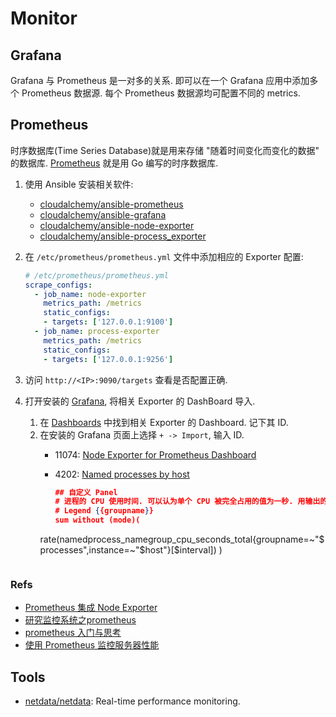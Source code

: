 # Monitor
## Grafana
Grafana 与 Prometheus 是一对多的关系. 即可以在一个 Grafana 应用中添加多个 Prometheus 数据源. 每个 Prometheus 数据源均可配置不同的 metrics.

## Prometheus
时序数据库(Time Series Database)就是用来存储 "随着时间变化而变化的数据" 的数据库.
[Prometheus](https://prometheus.io/) 就是用 Go 编写的时序数据库.

1. 使用 Ansible 安装相关软件:
    * [cloudalchemy/ansible-prometheus](https://github.com/cloudalchemy/ansible-prometheus)
    * [cloudalchemy/ansible-grafana](https://github.com/cloudalchemy/ansible-grafana)
    * [cloudalchemy/ansible-node-exporter](https://github.com/cloudalchemy/ansible-node-exporter)
    * [cloudalchemy/ansible-process_exporter](https://github.com/cloudalchemy/ansible-process_exporter)

1. 在 `/etc/prometheus/prometheus.yml` 文件中添加相应的 Exporter 配置:

    ```yaml
    # /etc/prometheus/prometheus.yml
    scrape_configs:
      - job_name: node-exporter
        metrics_path: /metrics
        static_configs:
        - targets: ['127.0.0.1:9100']
      - job_name: process-exporter
        metrics_path: /metrics
        static_configs:
        - targets: ['127.0.0.1:9256']
    ```

1. 访问 `http://<IP>:9090/targets` 查看是否配置正确.
2. 打开安装的 [Grafana](http://<IP>:3000), 将相关 Exporter 的 DashBoard 导入.
    1. 在 [Dashboards](https://grafana.com/grafana/dashboards) 中找到相关 Exporter 的 Dashboard. 记下其 ID.
    2. 在安装的 Grafana 页面上选择 `+ -> Import`, 输入 ID.
        * 11074: [Node Exporter for Prometheus Dashboard](https://grafana.com/grafana/dashboards/11074)
        * 4202: [Named processes by host](https://grafana.com/grafana/dashboards/4202)
        
            ```json
            ## 自定义 Panel
            # 进程的 CPU 使用时间. 可以认为单个 CPU 被完全占用的值为一秒. 用输出的值除以单位秒即可做为进程的 CPU 使用率.
            # Legend {{groupname}}
            sum without (mode)(
        rate(namedprocess_namegroup_cpu_seconds_total{groupname=~"$processes",instance=~"$host"}[$interval])
)
        ```

### Refs
* [Prometheus 集成 Node Exporter](https://juejin.im/post/5d54bc80f265da03a6531063)
* [研究监控系统之prometheus](https://jeremyxu2010.github.io/2018/08/%E7%A0%94%E7%A9%B6%E7%9B%91%E6%8E%A7%E7%B3%BB%E7%BB%9F%E4%B9%8Bprometheus/)
* [prometheus 入门与思考](http://tech.dianwoda.com/2018/08/15/prometheus-ru-men-yu-si-kao/)
* [使用 Prometheus 监控服务器性能](https://cjting.me/2017/03/12/use-prometheus-to-monitor-server/)

## Tools
* [netdata/netdata](https://github.com/netdata/netdata): Real-time performance monitoring.
